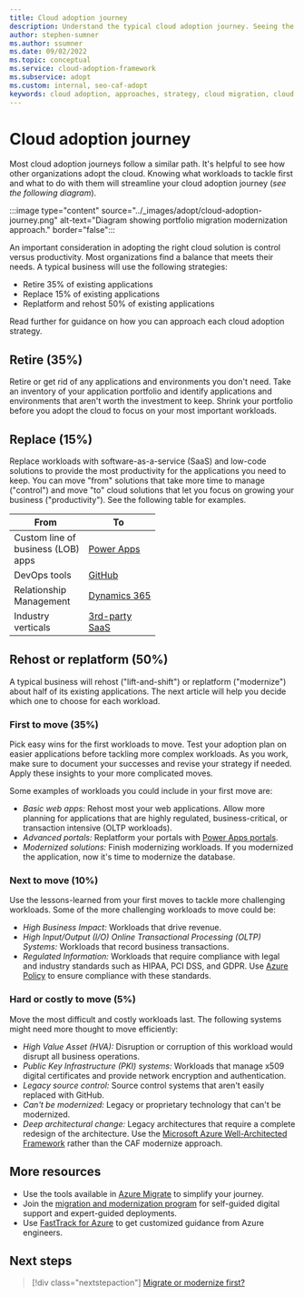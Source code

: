 ```yaml
---
title: Cloud adoption journey
description: Understand the typical cloud adoption journey. Seeing the steps others take can increase the success of your cloud adoption journey.
author: stephen-sumner
ms.author: ssumner
ms.date: 09/02/2022
ms.topic: conceptual
ms.service: cloud-adoption-framework
ms.subservice: adopt
ms.custom: internal, seo-caf-adopt
keywords: cloud adoption, approaches, strategy, cloud migration, cloud modernization, cloud adoption framework
---
```


# Cloud adoption journey

Most cloud adoption journeys follow a similar path.  It's helpful to see how other organizations adopt the cloud. Knowing what workloads to tackle first and what to do with them will streamline your cloud adoption journey (*see the following diagram*).

:::image type="content" source="../_images/adopt/cloud-adoption-journey.png" alt-text="Diagram showing portfolio migration modernization approach." border="false":::

An important consideration in adopting the right cloud solution is control versus productivity. Most organizations find a balance that meets their needs. A typical business will use the following strategies:

- Retire 35% of existing applications
- Replace 15% of existing applications
- Replatform and rehost 50% of existing applications

Read further for guidance on how you can approach each cloud adoption strategy.

## Retire (35%)

Retire or get rid of any applications and environments you don't need. Take an inventory of your application portfolio and identify applications and environments that aren't worth the investment to keep. Shrink your portfolio before you adopt the cloud to focus on your most important workloads.

## Replace (15%)

Replace workloads with software-as-a-service (SaaS) and low-code solutions to provide the most productivity for the applications you need to keep. You can move "from" solutions that take more time to manage ("control") and move "to" cloud solutions that let you focus on growing your business ("productivity"). See the following table for examples.

| From<span title="Replace">&nbsp;</span> | To<span title="To">&nbsp;</span> |
|-|-|
|Custom line of <br>business (LOB)<br>apps|[Power Apps](/power-apps/powerapps-overview)|
|DevOps tools|[GitHub](/learn/modules/introduction-to-github/)|
|Relationship <br>Management|[Dynamics 365](/dynamics365/get-started/intro-crossapp-index)|
|Industry <br>verticals|[3rd-party <br>SaaS](https://azuremarketplace.microsoft.com/marketplace/apps?filters=saas&page=1li)|

## Rehost or replatform (50%)

A typical business will rehost ("lift-and-shift") or replatform ("modernize") about half of its existing applications. The next article will help you decide which one to choose for each workload.

### First to move (35%)

Pick easy wins for the first workloads to move. Test your adoption plan on easier applications before tackling more complex workloads. As you work, make sure to document your successes and revise your strategy if needed. Apply these insights to your more complicated moves.

Some examples of workloads you could include in your first move are:

- *Basic web apps:* Rehost most your web applications. Allow more planning for applications that are highly regulated, business-critical, or transaction intensive (OLTP workloads).
- *Advanced portals:* Replatform your portals with [Power Apps portals](/power-apps/maker/portals/overview).
- *Modernized solutions:* Finish modernizing workloads. If you modernized the application, now it's time to modernize the database.

### Next to move (10%)

Use the lessons-learned from your first moves to tackle more challenging workloads. Some of the more challenging workloads to move could be:

- *High Business Impact:* Workloads that drive revenue.
- *High Input/Output (I/O) Online Transactional Processing (OLTP) Systems:* Workloads that record business transactions.
- *Regulated Information:* Workloads that require compliance with legal and industry standards such as HIPAA, PCI DSS, and GDPR. Use [Azure Policy](/azure/governance/policy/concepts/regulatory-compliance) to ensure compliance with these standards.

### Hard or costly to move (5%)

Move the most difficult and costly workloads last. The following systems might need more thought to move efficiently:

- *High Value Asset (HVA):* Disruption or corruption of this workload would disrupt all business operations.
- *Public Key Infrastructure (PKI) systems:* Workloads that manage x509 digital certificates and provide network encryption and authentication.
- *Legacy source control:* Source control systems that aren't easily replaced with GitHub.
- *Can't be modernized:* Legacy or proprietary technology that can't be modernized.
- *Deep architectural change:* Legacy architectures that require a complete redesign of the architecture. Use the [Microsoft Azure Well-Architected Framework](/azure/architecture/framework/) rather than the CAF modernize approach.

## More resources

- Use the tools available in [Azure Migrate](/azure/migrate/migrate-services-overview) to simplify your journey.
- Join the [migration and modernization program](https://azure.microsoft.com/migration/migration-modernization-program/#program-form) for self-guided digital support and expert-guided deployments.
- Use [FastTrack for Azure](https://azure.microsoft.com/programs/azure-fasttrack/?v=18.03#overview) to get customized guidance from Azure engineers.

## Next steps

> [!div class="nextstepaction"]
> [Migrate or modernize first?](../adopt/migrate-or-modernize.md)
